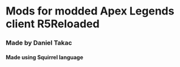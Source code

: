 # Mods for modded Apex Legends client R5Reloaded

### Made by Daniel Takac

#### Made using Squirrel language
